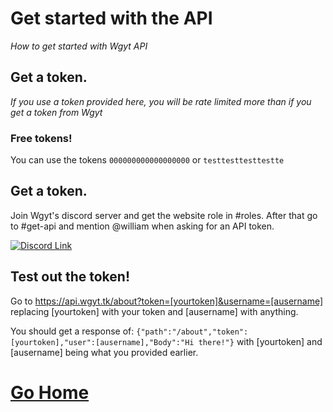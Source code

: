 # Get started with the API
_How to get started with Wgyt API_
## Get a token.
_If you use a token provided here, you will be rate limited more than if you get a token from Wgyt_
### Free tokens!
You can use the tokens `000000000000000000` or `testtesttesttestte`
## Get a token.
Join Wgyt's discord server and get the website role in #roles.
After that go to #get-api and mention @william when asking for an API token.

[![Discord Link](https://img.shields.io/discord/778023639332290571?label=Chat%20on%20discord&style=for-the-badge)](https://wgyt.cf/discord)
## Test out the token!
Go to https://api.wgyt.tk/about?token=[yourtoken]&username=[ausername] replacing [yourtoken] with your token and [ausername] with anything.

You should get a response of: `{"path":"/about","token":[yourtoken],"user":[ausername],"Body":"Hi there!"}` with [yourtoken] and [ausername] being what you provided earlier.
# [Go Home](/apiwgyttk)

